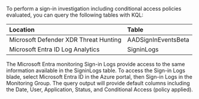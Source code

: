 To perform a sign-in investigation including conditional access policies evaluated, you can query the following tables with KQL:


| Location | Table |
| :--- | :--- |
| Microsoft Defender XDR Threat Hunting| AADSignInEventsBeta|
| Microsoft Entra ID Log Analytics| SigninLogs|


The Microsoft Entra monitoring Sign-in Logs provide access to the same information available in the SigninLogs table. To access the Sign-in Logs blade, select Microsoft Entra ID in the Azure portal, then Sign-in Logs in the Monitoring Group.  The query output will provide default columns including the Date, User, Application, Status, and Conditional Access (policy applied).  

